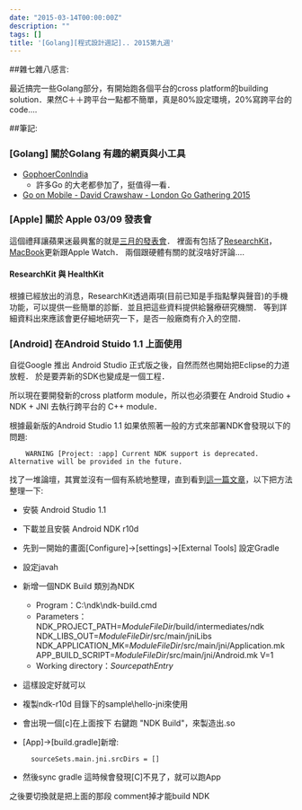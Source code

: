 ```yaml
---
date: "2015-03-14T00:00:00Z"
description: ""
tags: []
title: '[Golang][程式設計週記].. 2015第九週'
---
```


##雜七雜八感言:


最近搞完一些Golang部分，有開始跑各個平台的cross platform的building solution．果然C＋＋跨平台一點都不簡單，真是80%設定環境，20%寫跨平台的code....  
 

##筆記:

### [Golang] 關於Golang 有趣的網頁與小工具
- [GophoerConIndia](https://www.youtube.com/playlist?list=PLxFC1MYuNgJTY3uQ5Ja4F5Sz305nnrBOq)
    - 許多Go 的大老都參加了，挺值得一看．
- [Go on Mobile - David Crawshaw - London Go Gathering 2015](https://www.youtube.com/watch?v=ZLq0Zeoyu6Y&feature=youtu.be)
    
### [Apple] 關於 Apple 03/09 發表會

這個禮拜讓蘋果迷最興奮的就是[三月的發表會](http://www.apple.com/live/2015-mar-event/)． 裡面有包括了[ResearchKit](https://www.apple.com/researchkit/)，[MacBook](https://www.apple.com/macbook/)更新跟Apple Watch． 兩個跟硬體有關的就沒啥好評論.... 

#### ResearchKit 與 HealthKit

根據已經放出的消息，ResearchKit透過兩項(目前已知是手指點擊與聲音)的手機功能，可以提供一些簡單的診斷．並且把這些資料提供給醫療研究機關． 等到詳細資料出來應該會更仔細地研究一下，是否一般廠商有介入的空間．



### [Android] 在Android Stuido 1.1 上面使用

自從Google 推出 Android Studio 正式版之後，自然而然也開始把Eclipse的力道放輕． 於是要弄新的SDK也變成是一個工程． 

所以現在要開發新的cross platform module，所以也必須要在 Android Studio + NDK + JNI 去執行跨平台的 C++ module．

根據最新版的Android Studio 1.1 如果依照著一般的方式來部署NDK會發現以下的問題:

        WARNING [Project: :app] Current NDK support is deprecated.  Alternative will be provided in the future. 

找了一堆論壇，其實並沒有一個有系統地整理，直到看到[這一篇文章](http://david740204.pixnet.net/blog/post/412169557-android-studio%E8%A3%A1%E8%87%AA%E5%AE%9Aandroid.mk%E5%92%8Capplication.mk)，以下把方法整理一下:


- 安裝 Android Studio 1.1
- 下載並且安裝 Android NDK r10d
- 先到一開始的畫面[Configure]->[settings]->[External Tools] 設定Gradle 
- 設定javah
- 新增一個NDK Build 類別為NDK
    - Program：C:\ndk\ndk-build.cmd
    - Parameters：NDK_PROJECT_PATH=$ModuleFileDir$/build/intermediates/ndk NDK_LIBS_OUT=$ModuleFileDir$/src/main/jniLibs NDK_APPLICATION_MK=$ModuleFileDir$/src/main/jni/Application.mk APP_BUILD_SCRIPT=$ModuleFileDir$/src/main/jni/Android.mk V=1
    - Working directory：$SourcepathEntry$
- 這樣設定好就可以
- 複製ndk-r10d 目錄下的sample\hello-jni來使用
- 會出現一個[c]在上面按下 右鍵跑 "NDK Build"，來製造出.so
- [App]->[build.gradle]新增: 

        sourceSets.main.jni.srcDirs = []
- 然後sync gradle 這時候會發現[C]不見了，就可以跑App

之後要切換就是把上面的那段 comment掉才能build NDK

